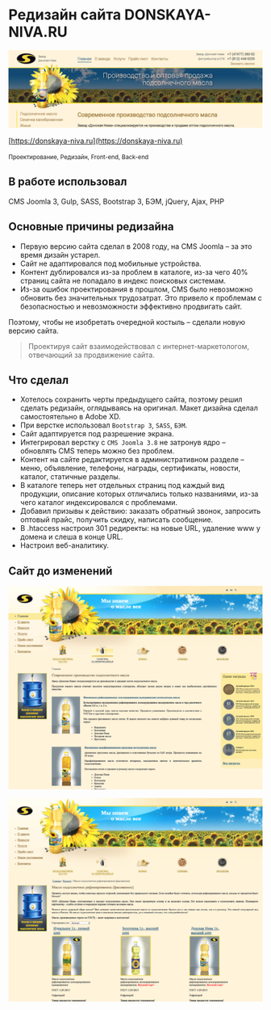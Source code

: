 # Редизайн сайта DONSKAYA-NIVA.RU

![Редизайн сайта DONSKAYA-NIVA.RU](images/preview.jpg "Редизайн сайта DONSKAYA-NIVA.RU")  

[https://donskaya-niva.ru](https://donskaya-niva.ru)

<small>Проектирование, Редизайн, Front-end, Back-end</small>

## В работе использовал
 
CMS Joomla 3, Gulp, SASS, Bootstrap 3, БЭМ, jQuery, Ajax, PHP

## Основные причины редизайна

* Первую версию сайта сделал в 2008 году, на CMS Joomla – за это время дизайн устарел.
* Сайт не адаптировался под мобильные устройства.
* Контент дублировался из-за проблем в каталоге, из-за чего 40% страниц сайта не попадало в индекс поисковых системам.
* Из-за ошибок проектирования в прошлом, CMS было невозможно обновить без значительных трудозатрат. Это привело к проблемам с безопасностью и невозможности эффективно продвигать сайт. 

Поэтому, чтобы не изобретать очередной костыль – сделали новую версию сайта.

> Проектируя сайт взаимодействовал с интернет-маркетологом, отвечающий за продвижение сайта.

## Что сделал

* Хотелось сохранить черты предыдущего сайта, поэтому решил сделать редизайн, оглядываясь на оригинал. Макет дизайна сделал самостоятельно в Adobe XD.
* При верстке использовал `Bootstrap 3`, `SASS`, `БЭМ`.
* Сайт адаптируется под разрешение экрана.
* Интегрировал верстку с `CMS Joomla 3.8` не затронув ядро – обновлять CMS теперь можно без проблем.
* Контент на сайте редактируется в административном разделе – меню, объявление, телефоны, награды, сертификаты, новости, каталог, статичные разделы.
* В каталоге теперь нет отдельных страниц под каждый вид продукции, описание которых отличались только названиями, из-за чего каталог индексировался с проблемами.
* Добавил призывы к действию: заказать обратный звонок, запросить оптовый прайс, получить скидку, написать сообщение.
* В .htaccess настроил 301 редиректы: на новые URL, удаление www у домена и слеша в конце URL.
* Настроил веб-аналитику.

## Сайт до изменений
![Главная страница](images/main.jpg "Главная страница")  

![Каталог](images/catalog.jpg "Каталог")
